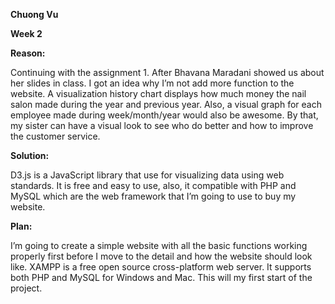 **Chuong Vu**

**Week 2**

**Reason:**

Continuing with the assignment 1. After Bhavana Maradani showed us about her slides in class. I got an idea why I’m not add more function to the website. A visualization history chart displays how much money the nail salon made during the year and previous year. Also, a visual graph for each employee made during week/month/year would also be awesome. By that, my sister can have a visual look to see who do better and how to improve the customer service. 

**Solution:**

D3.js is a JavaScript library that use for visualizing data using web standards. It is free and easy to use, also, it compatible with PHP and MySQL which are the web framework that I’m going to use to buy my website.

**Plan:**

I’m going to create a simple website with all the basic functions working properly first before I move to the detail and how the website should look like. XAMPP is a free open source cross-platform web server. It supports both PHP and MySQL for Windows and Mac. This will my first start of the project.
